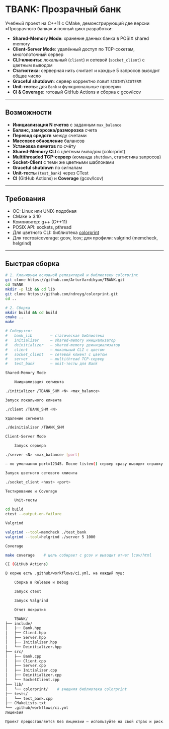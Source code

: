 # TBANK: Прозрачный банк

Учебный проект на C++11 с CMake, демонстрирующий две версии «Прозрачного банка» и полный цикл разработки:

- **Shared-Memory Mode**: хранение данных банка в POSIX shared memory  
- **Client-Server Mode**: удалённый доступ по TCP-сокетам, многопоточный сервер  
- **CLI-клиенты**: локальный (`client`) и сетевой (`socket_client`) с цветным выводом  
- **Статистика**: серверная нить считает и каждые 5 запросов выводит общее число  
- **Graceful shutdown**: сервер корректно ловит `SIGINT`/`SIGTERM`  
- **Unit-тесты**: для `Bank` и функциональные проверки  
- **CI & Coverage**: готовый GitHub Actions и сборка с gcov/lcov  

---

## Возможности

- **Инициализация N счетов** с заданным `max_balance`  
- **Баланс, заморозка/разморозка** счета  
- **Перевод средств** между счетами  
- **Массовое обновление** балансов  
- **Установка лимитов** по счёту  
- **Shared-Memory CLI** с цветным выводом (colorprint)  
- **Multithreaded TCP-сервер** (команда `shutdown`, статистика запросов)  
- **Socket-Client** с теми же цветными шаблонами  
- **Graceful shutdown** по сигналам  
- **Unit-тесты** (`test_bank`) через CTest  
- **CI** (GitHub Actions) и **Coverage** (gcov/lcov)

---

## Требования

- ОС: Linux или UNIX-подобная  
- CMake ≥ 3.10  
- Компилятор: g++ (C++11)  
- POSIX API: sockets, pthread  
- Для цветного CLI: библиотека [colorprint](https://github.com/ndreyg/colorprint)  
- Для тестов/coverage: gcov, lcov; для профили: valgrind (memcheck, helgrind)

---

## Быстрая сборка

```bash
# 1. Клонируем основной репозиторий и библиотеку colorprint
git clone https://github.com/ArturVardikyan/TBANK.git
cd TBANK
mkdir -p lib && cd lib
git clone https://github.com/ndreyg/colorprint.git
cd ..

# 2. Сборка
mkdir build && cd build
cmake ..
make

# Соберутся:
#   bank_lib        — статическая библиотека
#   initializer     — shared-memory инициализатор
#   deinitializer   — shared-memory деинициализатор
#   client          — локальный CLI с цветом
#   socket_client   — сетевой клиент с цветом
#   server          — multithread TCP-сервер
#   test_bank       — unit-тесты для Bank

Shared-Memory Mode

    Инициализация сегмента

./initializer /TBANK_SHM <N> <max_balance>

Запуск локального клиента

./client /TBANK_SHM <N>

Удаление сегмента

./deinitializer /TBANK_SHM

Client-Server Mode

    Запуск сервера

./server <N> <max_balance> [port]

— по умолчанию port=12345. После listen() сервер сразу выводит справку и статистику по 5 запросам.

Запуск цветного сетевого клиента

./socket_client <host> <port>

Тестирование и Cover­age

    Unit-тесты

cd build
ctest --output-on-failure

Valgrind

valgrind --tool=memcheck ./test_bank
valgrind --tool=helgrind ./server 5 1000

Coverage

make coverage    # цель собирает с gcov и выводит отчет lcov/html

CI (GitHub Actions)

В корне есть .github/workflows/ci.yml, на каждый пуш:

    Сборка в Release и Debug

    Запуск ctest

    Запуск Valgrind

    Отчет покрытия

    TBANK/
├── include/
│   ├── Bank.hpp
│   ├── Client.hpp
│   ├── Server.hpp
│   ├── Initializer.hpp
│   └── Deinitializer.hpp
├── src/
│   ├── Bank.cpp
│   ├── Client.cpp
│   ├── Server.cpp
│   ├── Initializer.cpp
│   ├── Deinitializer.cpp
│   └── SocketClient.cpp
├── lib/
│   └── colorprint/    # внешняя библиотека colorprint
├── tests/
│   └── test_bank.cpp
├── CMakeLists.txt
└── .github/workflows/ci.yml
Лицензия

Проект предоставляется без лицензии — используйте на свой страх и риск. ))))
